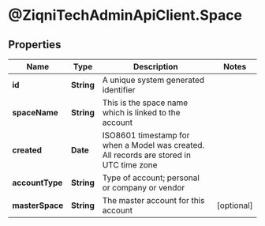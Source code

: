 # @ZiqniTechAdminApiClient.Space

## Properties

Name | Type | Description | Notes
------------ | ------------- | ------------- | -------------
**id** | **String** | A unique system generated identifier | 
**spaceName** | **String** | This is the space name which is linked to the account | 
**created** | **Date** | ISO8601 timestamp for when a Model was created. All records are stored in UTC time zone | 
**accountType** | **String** | Type of account; personal or company or vendor | 
**masterSpace** | **String** | The master account for this account | [optional] 


